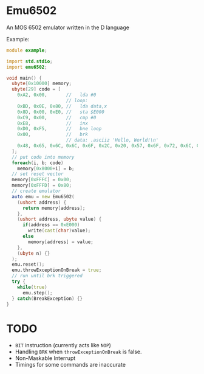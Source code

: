 # Emu6502

An MOS 6502 emulator written in the D language

Example:
```d
module example;

import std.stdio;
import emu6502;

void main() {
  ubyte[0x10000] memory;
  ubyte[29] code = [
    0xA2, 0x00,       //   lda #0
                      // loop:
    0xBD, 0x0E, 0x80, //   lda data,x
    0x8D, 0x00, 0xE0, //   sta $E000
    0xC9, 0x00,       //   cmp #0
    0xE8,             //   inx
    0xD0, 0xF5,       //   bne loop
    0x00,             //   brk
                      // data: .asciiz 'Hello, World!\n'
    0x48, 0x65, 0x6C, 0x6C, 0x6F, 0x2C, 0x20, 0x57, 0x6F, 0x72, 0x6C, 0x64, 0x21, 0x0A, 0x00
  ];
  // put code into memory
  foreach(i, b; code)
    memory[0x8000+i] = b;
  // set reset vector
  memory[0xFFFC] = 0x00;
  memory[0xFFFD] = 0x80;
  // create emulator
  auto emu = new Emu6502(
    (ushort address) {
      return memory[address];
    },
    (ushort address, ubyte value) {
      if(address == 0xE000)
        write(cast(char)value);
      else
        memory[address] = value;
    },
    (ubyte n) {}
  );
  emu.reset();
  emu.throwExceptionOnBreak = true;
  // run until brk triggered
  try {
    while(true)
      emu.step();
  } catch(BreakException) {}
}
```

# TODO
* `BIT` instruction (currently acts like `NOP`)
* Handling `BRK` when `throwExceptionOnBreak` is false.
* Non-Maskable Interrupt
* Timings for some commands are inaccurate

